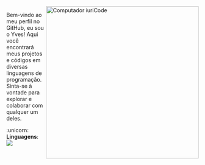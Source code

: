 <img src="https://raw.githubusercontent.com/MicaelliMedeiros/micaellimedeiros/master/image/computer-illustration.png" min-width="400px" max-width="400px" width="400px" align="right" alt="Computador iuriCode">

<p align="left"> 
Bem-vindo ao meu perfil no GitHub, eu sou o Yves!
Aqui você encontrará meus projetos e códigos em diversas linguagens de programação. Sinta-se à vontade para explorar e colaborar com qualquer um deles.

<p align="left">
  :unicorn: <strong>Linguagens</strong>: <img src="https://skillicons.dev/icons?i=python,css,html,java"/>
</p>
